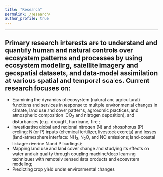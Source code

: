 ```yaml
---
title: "Research"
permalink: /research/
author_profile: true
---
```

---
## Primary research interests are to understand and quantify human and natural controls over ecosystem patterns and processes by using ecosystem modeling, satellite imagery and geospatial datasets, and data-model assimilation at various spatial and temporal scales. Current research focuses on:
  * Examining the dynamics of ecosystem (natural and agricultural) functions and services in response to multiple environmental changes in climate, land use and cover patterns, agronomic practices, and atmospheric composition (CO<sub>2</sub> and nitrogen deposition), and disturbances (e.g., drought, hurricane, fire);
  * Investigating global and regional nitrogen (N) and phosphorus (P) cycling: N (or P) inputs (chemical fertilizer, livestock excreta) and losses (land-atmosphere interface: NH<sub>3</sub>, N<sub>2</sub>O, and NO emissions; land-coastal linkage: riverine N and P loadings);
  * Mapping land use and land cover change and studying its effects on water and air quality through coupling machine/deep learning techniques with remotely sensed data products and ecosystem modeling;
  * Predicting crop yield under environmental changes.


